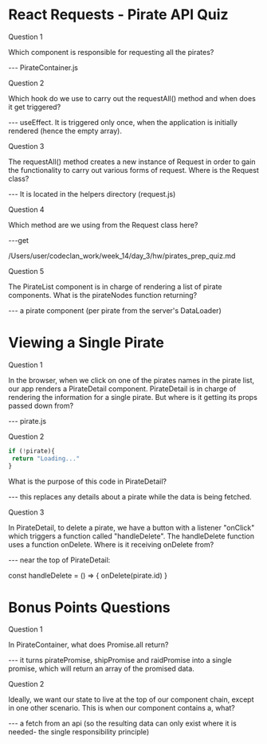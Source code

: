 # React Requests - Pirate API Quiz



Question 1

Which component is responsible for requesting all the pirates?

--- PirateContainer.js


Question 2

Which hook do we use to carry out the requestAll() method and when does it get triggered?

--- useEffect. It is triggered only once, when the application is initially rendered (hence the empty array).


Question 3

The requestAll() method creates a new instance of Request in order to gain the functionality to carry out various forms of request. Where is the Request class?

--- It is located in the helpers directory (request.js)

Question 4

Which method are we using from the Request class here?

---get

/Users/user/codeclan_work/week_14/day_3/hw/pirates_prep_quiz.md


Question 5

The PirateList component is in charge of rendering a list of pirate components. What is the pirateNodes function returning?

--- a pirate component (per pirate from the server's DataLoader)


# Viewing a Single Pirate


Question 1

In the browser, when we click on one of the pirates names in the pirate list, our app renders a PirateDetail component. PirateDetail is in charge of rendering the information for a single pirate. But where is it getting its props passed down from?

--- pirate.js


Question 2
 ```js
 if (!pirate){
  return "Loading..."
}
 ```
What is the purpose of this code in PirateDetail?

--- this replaces any details about a pirate while the data is being fetched.


Question 3

In PirateDetail, to delete a pirate, we have a button with a listener "onClick" which triggers a function called "handleDelete". The handleDelete function uses a function onDelete. Where is it receiving onDelete from?

--- near the top of PirateDetail: 

  const handleDelete = () => {
    onDelete(pirate.id)
  }


# Bonus Points Questions


Question 1

In PirateContainer, what does Promise.all return?

--- it turns piratePromise, shipPromise and raidPromise into a single promise, which will return an array of the promised data.


Question 2

Ideally, we want our state to live at the top of our component chain, except in one other scenario. This is when our component contains a, what?

--- a fetch from an api (so the resulting data can only exist where it is needed- the single responsibility principle)
